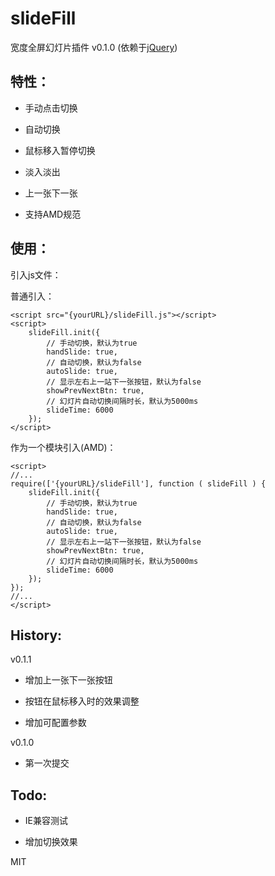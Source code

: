# slideFill
宽度全屏幻灯片插件 v0.1.0 (依赖于[jQuery](http://jquery.com/))


## 特性：

+ 手动点击切换

+ 自动切换

+ 鼠标移入暂停切换

+ 淡入淡出

+ 上一张下一张

+ 支持AMD规范

## 使用：

引入js文件：

普通引入：
```
<script src="{yourURL}/slideFill.js"></script>
<script>
    slideFill.init({
        // 手动切换，默认为true
        handSlide: true,
        // 自动切换，默认为false
        autoSlide: true,
        // 显示左右上一站下一张按钮，默认为false
        showPrevNextBtn: true,
        // 幻灯片自动切换间隔时长，默认为5000ms
        slideTime: 6000
    });
</script>
```

作为一个模块引入(AMD)：
```
<script>
//...
require(['{yourURL}/slideFill'], function ( slideFill ) {
    slideFill.init({
        // 手动切换，默认为true
        handSlide: true,
        // 自动切换，默认为false
        autoSlide: true,
        // 显示左右上一站下一张按钮，默认为false
        showPrevNextBtn: true,
        // 幻灯片自动切换间隔时长，默认为5000ms
        slideTime: 6000
    });
});
//...
</script>
```

## History:

v0.1.1

+ 增加上一张下一张按钮

+ 按钮在鼠标移入时的效果调整

+ 增加可配置参数

v0.1.0

+ 第一次提交

## Todo:

+ IE兼容测试

+ 增加切换效果



MIT
